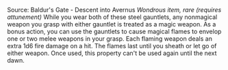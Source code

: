 Source: Baldur's Gate - Descent into Avernus
*Wondrous item, rare (requires attunement)*
While you wear both of these steel gauntlets, any nonmagical weapon you grasp with either gauntlet is treated as a magic weapon. As a bonus action, you can use the gauntlets to cause magical flames to envelop one or two melee weapons in your grasp. Each flaming weapon deals an extra 1d6 fire damage on a hit. The flames last until you sheath or let go of either weapon. Once used, this property can't be used again until the next dawn.